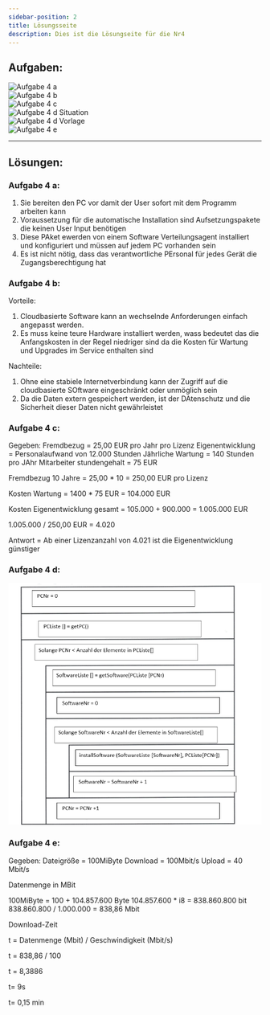 ```yaml
---
sidebar-position: 2
title: Lösungsseite
description: Dies ist die Lösungseite für die Nr4
---
```


## Aufgaben:
![Aufgabe 4 a](../../../../../static/img/AP1/2022/ap1f_2022/AP1_2022_Frühjahr_Aufgabe4a.png)  
![Aufgabe 4 b](../../../../../static/img/AP1/2022/ap1f_2022/AP1_2022_Frühjahr_Aufagbe4b.png)  
![Aufgabe 4 c](../../../../../static/img/AP1/2022/ap1f_2022/AP1_2022_Frühjahr_Aufgabe4c.png)  
![Aufgabe 4 d Situation](../../../../../static/img/AP1/2022/ap1f_2022/AP1_2022_Frühjahr_Aufgabe4d_Situation.png)  
![Aufgabe 4 d Vorlage](../../../../../static/img/AP1/2022/ap1f_2022/AP1_2022_Frühjahr_Aufgabe4d_Vorlage.png)  
![Aufgabe 4 e](../../../../../static/img/AP1/2022/ap1f_2022/AP1_2022_Frühjahr_Aufgabe4e.png)  

----

## Lösungen: 

### Aufgabe 4 a:

1. Sie bereiten den PC vor damit der User sofort mit dem Programm arbeiten kann
2. Voraussetzung für die automatische Installation sind Aufsetzungspakete die keinen User Input benötigen
3. Diese PAket ewerden von einem Software Verteilungsagent installiert und konfiguriert und müssen auf jedem PC vorhanden sein
4. Es ist nicht nötig, dass das verantwortliche PErsonal für jedes Gerät die Zugangsberechtigung hat

### Aufgabe 4 b:

Vorteile:
1. Cloudbasierte Software kann an wechselnde Anforderungen einfach angepasst werden.
2. Es muss keine teure Hardware installiert werden, wass bedeutet das die Anfangskosten in der Regel niedriger sind da die Kosten für Wartung und Upgrades im Service enthalten sind

Nachteile:
1. Ohne eine stabiele Internetverbindung kann der Zugriff auf die cloudbasierte SOftware eingeschränkt oder unmöglich sein 
2. Da die Daten extern gespeichert werden, ist der DAtenschutz und die Sicherheit dieser Daten nicht gewährleistet 

### Aufgabe 4 c:
Gegeben: 
Fremdbezug = 25,00 EUR pro Jahr pro Lizenz 
Eigenentwicklung = Personalaufwand von 12.000 Stunden 
Jährliche Wartung = 140 Stunden pro JAhr 
Mitarbeiter stundengehalt = 75 EUR

Fremdbezug 10 Jahre = 25,00 * 10 
                    = 250,00 EUR pro Lizenz 
            
Kosten Wartung = 1400 * 75 EUR
               = 104.000 EUR

Kosten Eigenentwicklung gesamt = 105.000 + 900.000
                               = 1.005.000 EUR

1.005.000 / 250,00 EUR = 4.020 

Antwort = Ab einer Lizenzanzahl von 4.021 ist die Eigenentwicklung günstiger 

### Aufgabe 4 d:
 ![Aufgabe 4 d Lösung ](../../../../../static/img/AP1/2022/ap1f_2022/solution/AP1_2022_Frühjahr_Aufgabe4d_Lösung_Peeler.png)
### Aufgabe 4 e:

Gegeben: 
Dateigröße = 100MiByte
Download = 100Mbit/s
Upload = 40 Mbit/s

Datenmenge in MBit 

100MiByte = 100 + 104.857.600 Byte 
104.857.600 * i8 = 838.860.800 bit
838.860.800 / 1.000.000 = 838,86 Mbit

Download-Zeit 

t = Datenmenge (Mbit) / Geschwindigkeit (Mbit/s)

t = 838,86 / 100

t = 8,3886 

t= 9s

t= 0,15 min
